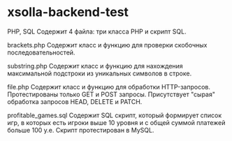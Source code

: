 # xsolla-backend-test
PHP, SQL
Содержит 4 файла: три класса PHP и скрипт SQL.

brackets.php 
Содержит класс и функцию для проверки скобочных последовательностей.

substring.php 
Содержит класс и функцию для нахождения максимальной подстроки из уникальных символов в строке.

file.php 
Содержит класс и функцию для обработки HTTP-запросов. 
Протестированы только GET и POST запросы. Присутствует "сырая" обработка запросов HEAD, DELETE и PATCH.

profitable_games.sql
Содержит SQL скрипт, который формирует список игр, в которых есть игроки выше 10 уровня и с общей суммой платежей больше 100 у.е.
Скрипт протестирован в MySQL.
